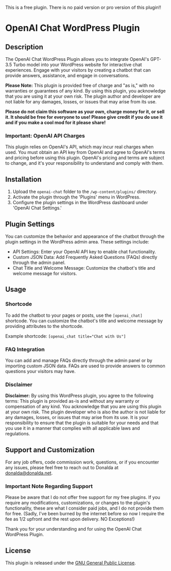 This is a free plugin. There is no paid version or pro version of this plugin!!

# OpenAI Chat WordPress Plugin

## Description

The OpenAI Chat WordPress Plugin allows you to integrate OpenAI's GPT-3.5 Turbo model into your WordPress website for interactive chat experiences. Engage with your visitors by creating a chatbot that can provide answers, assistance, and engage in conversations.

**Please Note:** This plugin is provided free of charge and "as is," with no warranties or guarantees of any kind. By using this plugin, you acknowledge that you are using it at your own risk. The plugin author and developer are not liable for any damages, losses, or issues that may arise from its use.

**Please do not claim this software as your own, charge money for it, or sell it. It should be free for everyone to use! Please give credit if you do use it and if you make a cool mod for it please share!**

### Important: OpenAI API Charges

This plugin relies on OpenAI's API, which may incur real charges when used. You must obtain an API key from OpenAI and agree to OpenAI's terms and pricing before using this plugin. OpenAI's pricing and terms are subject to change, and it's your responsibility to understand and comply with them.

## Installation

1. Upload the `openai-chat` folder to the `/wp-content/plugins/` directory.
2. Activate the plugin through the 'Plugins' menu in WordPress.
3. Configure the plugin settings in the WordPress dashboard under 'OpenAI Chat Settings.'

## Plugin Settings

You can customize the behavior and appearance of the chatbot through the plugin settings in the WordPress admin area. These settings include:

- API Settings: Enter your OpenAI API key to enable chat functionality.
- Custom JSON Data: Add Frequently Asked Questions (FAQs) directly through the admin panel.
- Chat Title and Welcome Message: Customize the chatbot's title and welcome message for visitors.

## Usage

### Shortcode

To add the chatbot to your pages or posts, use the `[openai_chat]` shortcode. You can customize the chatbot's title and welcome message by providing attributes to the shortcode.

Example shortcode: `[openai_chat title="Chat with Us"]`

### FAQ Integration

You can add and manage FAQs directly through the admin panel or by importing custom JSON data. FAQs are used to provide answers to common questions your visitors may have.

### Disclaimer

**Disclaimer:** By using this WordPress plugin, you agree to the following terms: This plugin is provided as-is and without any warranty or compensation of any kind. You acknowledge that you are using this plugin at your own risk. The plugin developer who is also the author is not liable for any damages, losses, or issues that may arise from its use. It is your responsibility to ensure that the plugin is suitable for your needs and that you use it in a manner that complies with all applicable laws and regulations.

## Support and Customization

For any job offers, code commission work, questions, or if you encounter any issues, please feel free to reach out to Donalda at [donalda@donalda.net](mailto:donalda@donalda.net). 

### Important Note Regarding Support

Please be aware that I do not offer free support for my free plugins. If you require any modifications, customizations, or changes to the plugin's functionality, these are what I consider paid jobs, and I do not provide them for free. (Sadly, I've been burned by the internet before so now I require the fee as 1/2 upfront and the rest upon delivery. NO Exceptions!)

Thank you for your understanding and for using the OpenAI Chat WordPress Plugin.

## License

This plugin is released under the [GNU General Public License](https://www.gnu.org/licenses/gpl-3.0.en.html).


